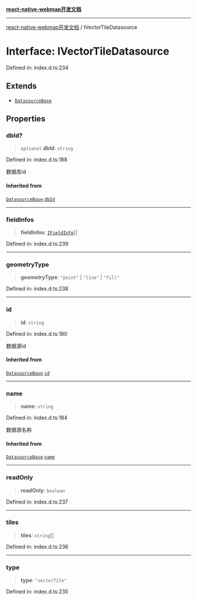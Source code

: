 [**react-native-webmap开发文档**](../README.md)

***

[react-native-webmap开发文档](../globals.md) / IVectorTileDatasource

# Interface: IVectorTileDatasource

Defined in: index.d.ts:234

## Extends

- [`DatasourceBase`](DatasourceBase.md)

## Properties

### dbId?

> `optional` **dbId**: `string`

Defined in: index.d.ts:188

数据库id

#### Inherited from

[`DatasourceBase`](DatasourceBase.md).[`dbId`](DatasourceBase.md#dbid)

***

### fieldInfos

> **fieldInfos**: [`IFieldInfo`](IFieldInfo.md)[]

Defined in: index.d.ts:239

***

### geometryType

> **geometryType**: `"point"` \| `"line"` \| `"fill"`

Defined in: index.d.ts:238

***

### id

> **id**: `string`

Defined in: index.d.ts:180

数据源id

#### Inherited from

[`DatasourceBase`](DatasourceBase.md).[`id`](DatasourceBase.md#id)

***

### name

> **name**: `string`

Defined in: index.d.ts:184

数据源名称

#### Inherited from

[`DatasourceBase`](DatasourceBase.md).[`name`](DatasourceBase.md#name)

***

### readOnly

> **readOnly**: `boolean`

Defined in: index.d.ts:237

***

### tiles

> **tiles**: `string`[]

Defined in: index.d.ts:236

***

### type

> **type**: `"vectorTile"`

Defined in: index.d.ts:235

